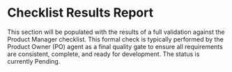 # Checklist Results Report

This section will be populated with the results of a full validation against the Product Manager checklist. This formal check is typically performed by the Product Owner (PO) agent as a final quality gate to ensure all requirements are consistent, complete, and ready for development. The status is currently Pending. 